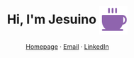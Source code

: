 <h1 align="center">
  Hi, I'm Jesuino <img src="coffee-fill.svg" style="vertical-align:middle;"/>
</h1>

<p align="center">
  <a href="https://jesuinovieira.github.io/">Homepage</a> · 
  <a href="mailto:jesuino.vf@gmail.com">Email</a> · 
  <a href="https://www.linkedin.com/in/jesuinovieira">LinkedIn</a>
</p>
